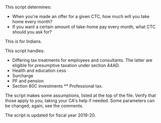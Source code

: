 This script determines:

  * When you're made an offer for a given CTC, how much will you take home every month?
  * If you want a certain amount of take-home pay every month, what CTC should you ask for?

This is for Indians.

This script handles:

  * Differing tax treatments for employees and consultants. The latter are eligible for presumptive taxation under section 44AD.
  * Health and education cess
  * Surcharge
  * PF and pension
  * Section 80C investments
  ** Professional tax.

The script makes some assumptions, listed at the top of the file. Verify that those apply to you, taking your CA's help if needed. Some parameters can be changed; again, see the comments.

The script is updated for fiscal year 2019-20.
